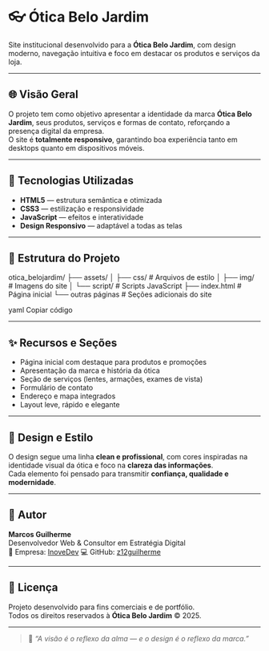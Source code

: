 # 👓 Ótica Belo Jardim

Site institucional desenvolvido para a **Ótica Belo Jardim**, com design moderno, navegação intuitiva e foco em destacar os produtos e serviços da loja.

---

## 🌐 Visão Geral

O projeto tem como objetivo apresentar a identidade da marca **Ótica Belo Jardim**, seus produtos, serviços e formas de contato, reforçando a presença digital da empresa.  
O site é **totalmente responsivo**, garantindo boa experiência tanto em desktops quanto em dispositivos móveis.

---

## 🧩 Tecnologias Utilizadas

- **HTML5** — estrutura semântica e otimizada  
- **CSS3** — estilização e responsividade  
- **JavaScript** — efeitos e interatividade  
- **Design Responsivo** — adaptável a todas as telas  

---

## 📁 Estrutura do Projeto

otica_belojardim/
├── assets/
│ ├── css/ # Arquivos de estilo
│ ├── img/ # Imagens do site
│ └── script/ # Scripts JavaScript
├── index.html # Página inicial
└── outras páginas # Seções adicionais do site

yaml
Copiar código

---

## ✨ Recursos e Seções

- Página inicial com destaque para produtos e promoções  
- Apresentação da marca e história da ótica  
- Seção de serviços (lentes, armações, exames de vista)  
- Formulário de contato  
- Endereço e mapa integrados  
- Layout leve, rápido e elegante  

---

## 🎨 Design e Estilo

O design segue uma linha **clean e profissional**, com cores inspiradas na identidade visual da ótica e foco na **clareza das informações**.  
Cada elemento foi pensado para transmitir **confiança, qualidade e modernidade**.

---

## 👤 Autor

**Marcos Guilherme**  
Desenvolvedor Web & Consultor em Estratégia Digital  
🚀 Empresa: [InoveDev](https://inovedev.netlify.app/)
💻 GitHub: [z12guilherme](https://github.com/z12guilherme)  
 

---

## 📄 Licença

Projeto desenvolvido para fins comerciais e de portfólio.  
Todos os direitos reservados à **Ótica Belo Jardim** © 2025.

---

> 💬 _“A visão é o reflexo da alma — e o design é o reflexo da marca.”_
